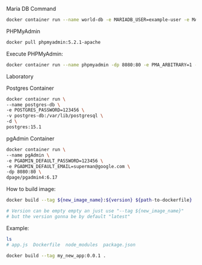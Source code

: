Maria DB Command
```bash
docker container run --name world-db -e MARIADB_USER=example-user -e MARIADB_PASSWORD=user-password -e MARIADB_ROOT_PASSWORD=root-secret-password -e MARIADB_DATABASE=world-db --network world-app --volume world-db:/var/lib/mysql -dp 3307:3306 mariadb:jammy
```

PHPMyAdmin
```bash
docker pull phpmyadmin:5.2.1-apache
```

Execute PHPMyAdmin:
```bash
docker container run --name phpmyadmin -dp 8080:80 -e PMA_ARBITRARY=1 --network world-app phpmyadmin:5.2.1-apache
```

Laboratory

Postgres Container
```bash
docker container run \
--name postgres-db \
-e POSTGRES_PASSWORD=123456 \
-v postgres-db:/var/lib/postgresql \
-d \
postgres:15.1
```

pgAdmin Container
```bash
docker container run \
--name pgAdmin \
-e PGADMIN_DEFAULT_PASSWORD=123456 \
-e PGADMIN_DEFAULT_EMAIL=superman@google.com \
-dp 8080:80 \
dpage/pgadmin4:6.17
```

How to build image:
```bash
docker build --tag ${new_image_name}:${version} ${path-to-dockerfile}

# Version can be empty empty an just use "--tag ${new_image_name}"
# but the version gonna be by default "latest"
```

Example:
```bash
ls
# app.js  Dockerfile  node_modules  package.json

docker build --tag my_new_app:0.0.1 .
```